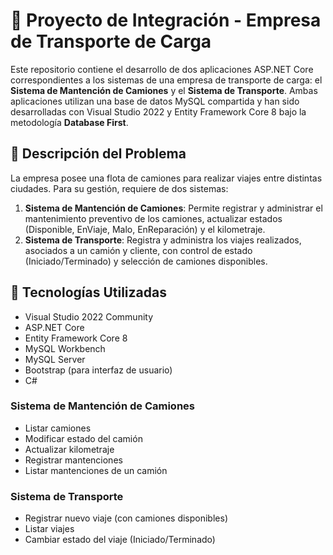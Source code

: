 # 🚚 Proyecto de Integración - Empresa de Transporte de Carga

Este repositorio contiene el desarrollo de dos aplicaciones ASP.NET Core correspondientes a los sistemas de una empresa de transporte de carga: el **Sistema de Mantención de Camiones** y el **Sistema de Transporte**. Ambas aplicaciones utilizan una base de datos MySQL compartida y han sido desarrolladas con Visual Studio 2022 y Entity Framework Core 8 bajo la metodología **Database First**.

## 📌 Descripción del Problema

La empresa posee una flota de camiones para realizar viajes entre distintas ciudades. Para su gestión, requiere de dos sistemas:

1. **Sistema de Mantención de Camiones**: Permite registrar y administrar el mantenimiento preventivo de los camiones, actualizar estados (Disponible, EnViaje, Malo, EnReparación) y el kilometraje.
2. **Sistema de Transporte**: Registra y administra los viajes realizados, asociados a un camión y cliente, con control de estado (Iniciado/Terminado) y selección de camiones disponibles.

## 🧰 Tecnologías Utilizadas

- Visual Studio 2022 Community
- ASP.NET Core
- Entity Framework Core 8
- MySQL Workbench
- MySQL Server
- Bootstrap (para interfaz de usuario)
- C#
  
### Sistema de Mantención de Camiones
- Listar camiones
- Modificar estado del camión
- Actualizar kilometraje
- Registrar mantenciones
- Listar mantenciones de un camión

### Sistema de Transporte
- Registrar nuevo viaje (con camiones disponibles)
- Listar viajes
- Cambiar estado del viaje (Iniciado/Terminado)
